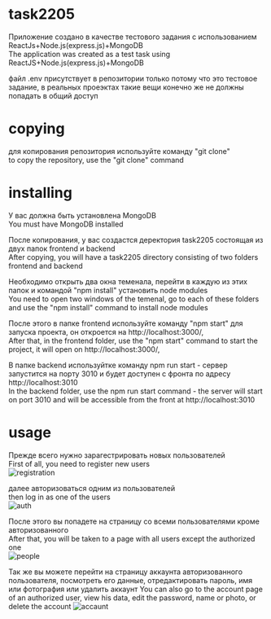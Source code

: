 # task2205
Приложение создано в качестве тестового задания с использованием ReactJs+Node.js(express.js)+MongoDB<br />
The application was created as a test task using ReactJS+Node.js(express.js)+MongoDB<br />

файл .env присутствует в репозитории только потому что это тестовое задание, в реальных проеэктах такие вещи конечно же не должны попадать в общий доступ

# copying
для копирования репозитория используйте команду "git clone"<br />
to copy the repository, use the "git clone" command<br />

# installing 
У вас должна быть установлена MongoDB<br />
You must have MongoDB installed<br />

После копирования, у вас создастся деректория task2205 состоящая из двух папок frontend и backend<br />
After copying, you will have a task2205 directory consisting of two folders frontend and backend<br />

Необходимо открыть два окна теменала, перейти в каждую из этих папок и командой "npm install" установить node modules<br />
You need to open two windows of the temenal, go to each of these folders and use the "npm install" command to install node modules<br />

После этого в папке frontend используйте команду "npm start" для запуска проекта, он откроется на http://localhost:3000/,<br />
After that, in the frontend folder, use the "npm start" command to start the project, it will open on http://localhost:3000/,<br />

В папке backend используйтке команду npm run start - сервер запустится на порту 3010 и будет доступен с фронта по адресу http://localhost:3010<br />
In the backend folder, use the npm run start command - the server will start on port 3010 and will be accessible from the front at http://localhost:3010<br />

# usage
Прежде всего нужно зарагестрировать новых пользователей<br />
First of all, you need to register new users<br />
![registration](https://github.com/PGVlasov/task2205/assets/47336018/7b4d3488-1469-4018-9624-190a309e3e11)<br />

далее авторизоваться одним из пользователей<br />
then log in as one of the users<br />
![auth](https://github.com/PGVlasov/task2205/assets/47336018/808cfbc7-4081-4550-8830-ae0b8824bf9d)<br />

После этого вы попадете на страницу со всеми пользователями кроме авторизованного<br />
After that, you will be taken to a page with all users except the authorized one<br />
![people](https://github.com/PGVlasov/task2205/assets/47336018/408e010d-9903-4e0e-850e-6e4d4f6192a0)

Так же вы можете перейти на страницу аккаунта авторизованного пользователя, 
посмотреть его данные, отредактировать пароль, имя или фотография или удалить аккаунт
You can also go to the account page of an authorized user,
view his data, edit the password, name or photo, or delete the account
![accaunt](https://github.com/PGVlasov/task2205/assets/47336018/e7214fc3-3589-4575-aae0-8903ba42b759)




